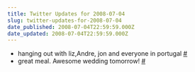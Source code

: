 ```yaml
---
title: Twitter Updates for 2008-07-04
slug: twitter-updates-for-2008-07-04
date_published: 2008-07-04T22:59:59.000Z
date_updated: 2008-07-04T22:59:59.000Z
---
```


- hanging out with liz,Andre, jon and everyone in portugal [#](http://twitter.com/joelgoodman/statuses/850247045)
- great meal. Awesome wedding tomorrow! [#](http://twitter.com/joelgoodman/statuses/850277960)
